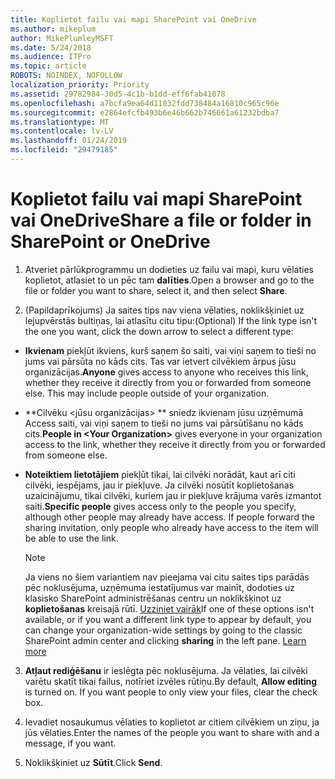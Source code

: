 ```yaml
---
title: Koplietot failu vai mapi SharePoint vai OneDrive
ms.author: mikeplum
author: MikePlumleyMSFT
ms.date: 5/24/2018
ms.audience: ITPro
ms.topic: article
ROBOTS: NOINDEX, NOFOLLOW
localization_priority: Priority
ms.assetid: 29782984-30d5-4c1b-b1dd-eff6fab41078
ms.openlocfilehash: a7bcfa9ea64d11032fdd738484a16810c965c96e
ms.sourcegitcommit: e2864efcfb493b6e46b662b746661a61232bdba7
ms.translationtype: MT
ms.contentlocale: lv-LV
ms.lasthandoff: 01/24/2019
ms.locfileid: "29479185"
---
```

# <a name="share-a-file-or-folder-in-sharepoint-or-onedrive"></a><span data-ttu-id="218e2-102">Koplietot failu vai mapi SharePoint vai OneDrive</span><span class="sxs-lookup"><span data-stu-id="218e2-102">Share a file or folder in SharePoint or OneDrive</span></span>

1. <span data-ttu-id="218e2-103">Atveriet pārlūkprogrammu un dodieties uz failu vai mapi, kuru vēlaties koplietot, atlasiet to un pēc tam **dalīties**.</span><span class="sxs-lookup"><span data-stu-id="218e2-103">Open a browser and go to the file or folder you want to share, select it, and then select **Share**.</span></span> 
    
2. <span data-ttu-id="218e2-104">(Papildaprīkojums) Ja saites tips nav viena vēlaties, noklikšķiniet uz lejupvērstās bultiņas, lai atlasītu citu tipu:</span><span class="sxs-lookup"><span data-stu-id="218e2-104">(Optional) If the link type isn't the one you want, click the down arrow to select a different type:</span></span>
    
  - <span data-ttu-id="218e2-p101">**Ikvienam** piekļūt ikviens, kurš saņem šo saiti, vai viņi saņem to tieši no jums vai pārsūta no kāds cits. Tas var ietvert cilvēkiem ārpus jūsu organizācijas.</span><span class="sxs-lookup"><span data-stu-id="218e2-p101">**Anyone** gives access to anyone who receives this link, whether they receive it directly from you or forwarded from someone else. This may include people outside of your organization.</span></span> 
    
  - <span data-ttu-id="218e2-107">\*\*Cilvēku \<jūsu organizācijas\> \*\* sniedz ikvienam jūsu uzņēmumā Access saiti, vai viņi saņem to tieši no jums vai pārsūtīšanu no kāds cits.</span><span class="sxs-lookup"><span data-stu-id="218e2-107">**People in \<Your Organization\>** gives everyone in your organization access to the link, whether they receive it directly from you or forwarded from someone else.</span></span> 
    
  - <span data-ttu-id="218e2-p102">**Noteiktiem lietotājiem** piekļūt tikai, lai cilvēki norādāt, kaut arī citi cilvēki, iespējams, jau ir piekļuve. Ja cilvēki nosūtīt koplietošanas uzaicinājumu, tikai cilvēki, kuriem jau ir piekļuve krājuma varēs izmantot saiti.</span><span class="sxs-lookup"><span data-stu-id="218e2-p102">**Specific people** gives access only to the people you specify, although other people may already have access. If people forward the sharing invitation, only people who already have access to the item will be able to use the link.</span></span> 
    
    > [!NOTE]
    > <span data-ttu-id="218e2-p103">Ja viens no šiem variantiem nav pieejama vai citu saites tips parādās pēc noklusējuma, uzņēmuma iestatījumus var mainīt, dodoties uz klasisko SharePoint administrēšanas centru un noklikšķinot uz **koplietošanas** kreisajā rūtī. [Uzziniet vairāk](https://go.microsoft.com/fwlink/?linkid=866426)</span><span class="sxs-lookup"><span data-stu-id="218e2-p103">If one of these options isn't available, or if you want a different link type to appear by default, you can change your organization-wide settings by going to the classic SharePoint admin center and clicking **sharing** in the left pane. [Learn more](https://go.microsoft.com/fwlink/?linkid=866426)</span></span>
  
3. <span data-ttu-id="218e2-p104">**Atļaut rediģēšanu** ir ieslēgta pēc noklusējuma. Ja vēlaties, lai cilvēki varētu skatīt tikai failus, notīriet izvēles rūtiņu.</span><span class="sxs-lookup"><span data-stu-id="218e2-p104">By default, **Allow editing** is turned on. If you want people to only view your files, clear the check box.</span></span> 
    
4. <span data-ttu-id="218e2-114">Ievadiet nosaukumus vēlaties to koplietot ar citiem cilvēkiem un ziņu, ja jūs vēlaties.</span><span class="sxs-lookup"><span data-stu-id="218e2-114">Enter the names of the people you want to share with and a message, if you want.</span></span>
    
5. <span data-ttu-id="218e2-115">Noklikšķiniet uz **Sūtīt**.</span><span class="sxs-lookup"><span data-stu-id="218e2-115">Click **Send**.</span></span> 
    

